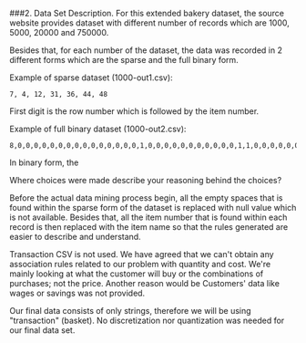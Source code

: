 ###2. Data Set Description. 
For this extended bakery dataset, the source website provides dataset with different number of records which are 1000, 5000, 20000 and 750000. 

Besides that, for each number of the dataset, the data was recorded in 2 different forms which are the sparse and the full binary form. 

Example of sparse dataset (1000-out1.csv):
```
7, 4, 12, 31, 36, 44, 48
```

First digit is the row number which is followed by the item number.


Example of full binary dataset (1000-out2.csv):
```
8,0,0,0,0,0,0,0,0,0,0,0,0,0,0,0,1,0,0,0,0,0,0,0,0,0,0,0,1,1,0,0,0,0,0,0,0,0,0,0,0,0,0,0,0,0,0,0,0,0,0
```

In binary form, the 




Where choices were made describe your reasoning behind the choices?

Before the actual data mining process begin, all the empty spaces that is found within the sparse form of the dataset is replaced with null value which is not available. Besides that, all the item number that is found within each record is then replaced with the item name so that the rules generated are easier to describe and understand.

Transaction CSV is not used. 
We have agreed that we can't obtain any association rules related to our problem with quantity and cost.
We're mainly looking at what the customer will buy or the combinations of purchases; not the price. 
Another reason would be Customers' data like wages or savings was not provided.

Our final data consists of only strings, therefore we will be using "transaction" (basket). 
No discretization nor quantization was needed for our final data set.
